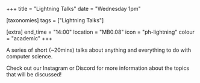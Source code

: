 +++
title = "Lightning Talks"
date = "Wednesday 1pm"

[taxonomies]
tags = ["Lightning Talks"]

[extra]
end_time = "14:00"
location = "MB0.08"
icon = "ph-lightning"
colour = "academic"
+++

A series of short (~20mins) talks about anything and everything to do with computer science.

Check out our Instagram or Discord for more information about the topics that will be discussed!
